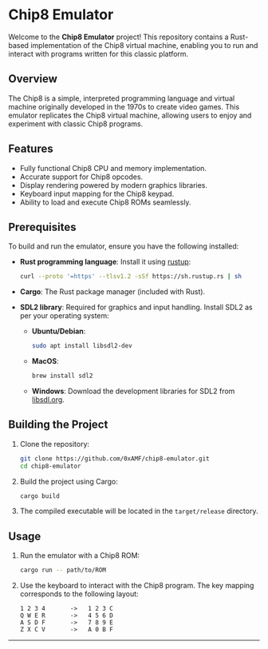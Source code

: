 # Chip8 Emulator

Welcome to the **Chip8 Emulator** project! This repository contains a Rust-based implementation of the Chip8 virtual machine, enabling you to run and interact with programs written for this classic platform.

## Overview

The Chip8 is a simple, interpreted programming language and virtual machine originally developed in the 1970s to create video games. This emulator replicates the Chip8 virtual machine, allowing users to enjoy and experiment with classic Chip8 programs.

## Features

- Fully functional Chip8 CPU and memory implementation.
- Accurate support for Chip8 opcodes.
- Display rendering powered by modern graphics libraries.
- Keyboard input mapping for the Chip8 keypad.
- Ability to load and execute Chip8 ROMs seamlessly.

## Prerequisites

To build and run the emulator, ensure you have the following installed:

- **Rust programming language**: Install it using [rustup](https://rustup.rs/):
  ```bash
  curl --proto '=https' --tlsv1.2 -sSf https://sh.rustup.rs | sh
  ```

- **Cargo**: The Rust package manager (included with Rust).

- **SDL2 library**: Required for graphics and input handling. Install SDL2 as per your operating system:

  - **Ubuntu/Debian**:
    ```bash
    sudo apt install libsdl2-dev
    ```

  - **MacOS**:
    ```bash
    brew install sdl2
    ```

  - **Windows**:
    Download the development libraries for SDL2 from [libsdl.org](https://www.libsdl.org/).

## Building the Project

1. Clone the repository:
   ```bash
   git clone https://github.com/0xAMF/chip8-emulator.git
   cd chip8-emulator
   ```

2. Build the project using Cargo:
   ```bash
   cargo build
   ```

3. The compiled executable will be located in the `target/release` directory.

## Usage

1. Run the emulator with a Chip8 ROM:
   ```bash
   cargo run -- path/to/ROM
   ```

2. Use the keyboard to interact with the Chip8 program. The key mapping corresponds to the following layout:
   ```
   1 2 3 4       ->   1 2 3 C
   Q W E R       ->   4 5 6 D
   A S D F       ->   7 8 9 E
   Z X C V       ->   A 0 B F
   ```
---
